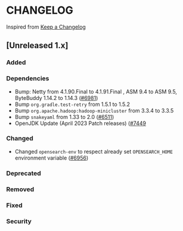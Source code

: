 # CHANGELOG
Inspired from [Keep a Changelog](https://keepachangelog.com/en/1.0.0/)

## [Unreleased 1.x]
### Added

### Dependencies
- Bump: Netty from 4.1.90.Final to 4.1.91.Final , ASM 9.4 to ASM 9.5, ByteBuddy 1.14.2 to 1.14.3 ([#6981](https://github.com/opensearch-project/OpenSearch/pull/6981))
- Bump `org.gradle.test-retry` from 1.5.1 to 1.5.2
- Bump `org.apache.hadoop:hadoop-minicluster` from 3.3.4 to 3.3.5
- Bump `snakeyaml` from 1.33 to 2.0 ([#6511](https://github.com/opensearch-project/OpenSearch/pull/6511))
- OpenJDK Update (April 2023 Patch releases) ([#7449](https://github.com/opensearch-project/OpenSearch/pull/7449)

### Changed
- Changed `opensearch-env` to respect already set `OPENSEARCH_HOME` environment variable ([#6956](https://github.com/opensearch-project/OpenSearch/pull/6956/))

### Deprecated
### Removed
### Fixed
### Security

[Unreleased]: https://github.com/opensearch-project/OpenSearch/compare/1.3.9...HEAD
